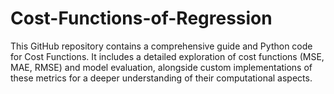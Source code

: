 # Cost-Functions-of-Regression
This GitHub repository contains a comprehensive guide and Python code for Cost Functions. It includes a detailed exploration of cost functions (MSE, MAE, RMSE) and model evaluation, alongside custom implementations of these metrics for a deeper understanding of their computational aspects.
